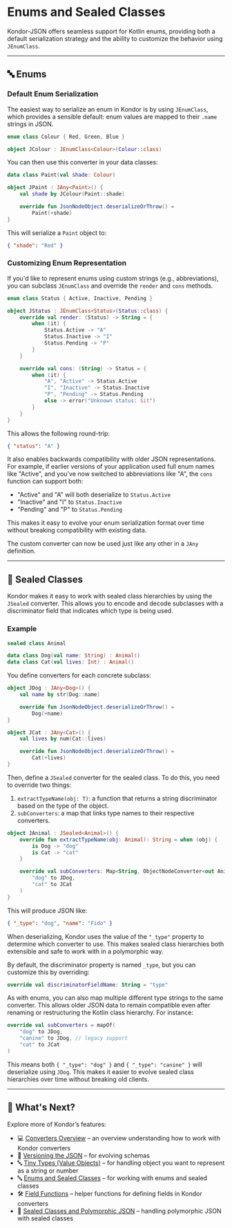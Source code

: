 # Enums and Sealed Classes

Kondor-JSON offers seamless support for Kotlin enums, providing both a default serialization strategy and the ability to customize the behavior using `JEnumClass`.

---

## 🔤 Enums

### Default Enum Serialization

The easiest way to serialize an enum in Kondor is by using `JEnumClass`, which provides a sensible default: enum values are mapped to their `.name` strings in JSON.

```kotlin
enum class Colour { Red, Green, Blue }

object JColour : JEnumClass<Colour>(Colour::class)
```

You can then use this converter in your data classes:

```kotlin
data class Paint(val shade: Colour)

object JPaint : JAny<Paint>() {
    val shade by JColour(Paint::shade)

    override fun JsonNodeObject.deserializeOrThrow() =
        Paint(+shade)
}
```

This will serialize a `Paint` object to:

```json
{ "shade": "Red" }
```

### Customizing Enum Representation

If you'd like to represent enums using custom strings (e.g., abbreviations), you can subclass `JEnumClass` and override the `render` and `cons` methods.

```kotlin
enum class Status { Active, Inactive, Pending }

object JStatus : JEnumClass<Status>(Status::class) {
    override val render: (Status) -> String = {
        when (it) {
            Status.Active -> "A"
            Status.Inactive -> "I"
            Status.Pending -> "P"
        }
    }

    override val cons: (String) -> Status = {
        when (it) {
            "A", "Active" -> Status.Active
            "I", "Inactive" -> Status.Inactive
            "P", "Pending" -> Status.Pending
            else -> error("Unknown status: $it")
        }
    }
}
```

This allows the following round-trip:

```json
{ "status": "A" }
```

It also enables backwards compatibility with older JSON representations. For example, if earlier versions of your application used full enum names like "Active", and you've now switched to abbreviations like "A", the `cons` function can support both:

- "Active" and "A" will both deserialize to `Status.Active`
- "Inactive" and "I" to `Status.Inactive`
- "Pending" and "P" to `Status.Pending`

This makes it easy to evolve your enum serialization format over time without breaking compatibility with existing data.

The custom converter can now be used just like any other in a `JAny` definition.

---

## 🧱 Sealed Classes

Kondor makes it easy to work with sealed class hierarchies by using the `JSealed` converter. This allows you to encode and decode subclasses with a discriminator field that indicates which type is being used.

### Example

```kotlin
sealed class Animal

data class Dog(val name: String) : Animal()
data class Cat(val lives: Int) : Animal()
```

You define converters for each concrete subclass:

```kotlin
object JDog : JAny<Dog>() {
    val name by str(Dog::name)

    override fun JsonNodeObject.deserializeOrThrow() =
        Dog(+name)
}

object JCat : JAny<Cat>() {
    val lives by num(Cat::lives)

    override fun JsonNodeObject.deserializeOrThrow() =
        Cat(+lives)
}
```

Then, define a `JSealed` converter for the sealed class. To do this, you need to override two things:

1. `extractTypeName(obj: T)`: a function that returns a string discriminator based on the type of the object.
2. `subConverters`: a map that links type names to their respective converters.

```kotlin
object JAnimal : JSealed<Animal>() {
    override fun extractTypeName(obj: Animal): String = when (obj) {
        is Dog -> "dog"
        is Cat -> "cat"
    }

    override val subConverters: Map<String, ObjectNodeConverter<out Animal>> = mapOf(
        "dog" to JDog,
        "cat" to JCat
    )
}
```

This will produce JSON like:

```json
{ "_type": "dog", "name": "Fido" }
```

When deserializing, Kondor uses the value of the `"_type"` property to determine which converter to use. This makes sealed class hierarchies both extensible and safe to work with in a polymorphic way.

By default, the discriminator property is named `_type`, but you can customize this by overriding:

```kotlin
override val discriminatorFieldName: String = "type"
```

As with enums, you can also map multiple different type strings to the same converter. This allows older JSON data to remain compatible even after renaming or restructuring the Kotlin class hierarchy. For instance:

```kotlin
override val subConverters = mapOf(
    "dog" to JDog,
    "canine" to JDog, // legacy support
    "cat" to JCat
)
```

This means both `{ "_type": "dog" }` and `{ "_type": "canine" }` will deserialize using `JDog`. This makes it easier to evolve sealed class hierarchies over time without breaking old clients.

---

## 📌 What's Next?

Explore more of Kondor’s features:

- 💻 [Converters Overview](getting-started.md) – an overview understanding how to work with Kondor converters
- 🔁 [Versioning the JSON](versioned-converter.md) – for evolving schemas
- 🔤 [Tiny Types (Value Objects)](tiny-types.md) – for handling object you want to represent as a string or number
- 🔤 [Enums and Sealed Classes](enums-and-sealed.md) – for working with enums and sealed classes
- 🛠 [Field Functions](short-field-functions.md) – helper functions for defining fields in Kondor converters
- 🧳 [Sealed Classes and Polymorphic JSON](sealed-classes.md) – handling polymorphic JSON with sealed classes
